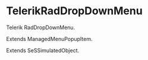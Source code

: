 # TelerikRadDropDownMenu

Telerik RadDropDownMenu.
 
Extends ManagedMenuPopupItem.

Extends SeSSimulatedObject.



